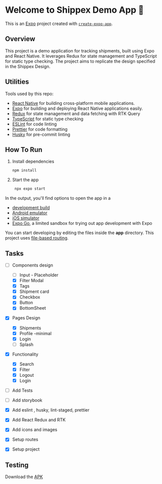 # Welcome to Shippex Demo App 👋

This is an [Expo](https://expo.dev) project created with [`create-expo-app`](https://www.npmjs.com/package/create-expo-app).


## Overview

This project is a demo application for tracking shipments, built using Expo and React Native. It leverages Redux for state management and TypeScript for static type checking. The project aims to replicate the design specified in the Shippex Design.

## Utilities

Tools used by this repo:
- [React Native](https://reactnative.dev/) for building cross-platform mobile applications.
- [Expo](https://expo.dev) for building and deploying React Native applications easily.
- [Redux](https://redux.js.org/) for state management and data fetching with RTK Query
- [TypeScript](https://www.typescriptlang.org/) for static type checking
- [ESLint](https://eslint.org/) for code linting
- [Prettier](https://prettier.io) for code formatting
- [Husky](https://typicode.github.io/husky/) for pre-commit linting
  
## How To Run

1. Install dependencies

   ```bash
   npm install
   ```

2. Start the app

   ```bash
    npx expo start
   ```

In the output, you'll find options to open the app in a

- [development build](https://docs.expo.dev/develop/development-builds/introduction/)
- [Android emulator](https://docs.expo.dev/workflow/android-studio-emulator/)
- [iOS simulator](https://docs.expo.dev/workflow/ios-simulator/)
- [Expo Go](https://expo.dev/go), a limited sandbox for trying out app development with Expo

You can start developing by editing the files inside the **app** directory. This project uses [file-based routing](https://docs.expo.dev/router/introduction).


## Tasks
- [ ] Components design
    - [ ] Input  - Placeholder
    - [x] Filter Modal
    - [x] Tags
    - [x] Shipment card
    - [x] Checkbox
    - [x] Button 
    - [x] BottomSheet 
- [x] Pages Design
    - [x] Shipments
    - [x] Profile -minimal
    - [x] Login
    - [ ] Splash
- [x] Functionality
    - [x] Search
    - [x] Filter
    - [x] Logout
    - [x] Login
- [ ] Add Tests
- [ ] Add storybook
- [x] Add eslint , husky, lint-staged, prettier
- [x] Add React Redux and RTK
- [x] Add icons and images
- [x] Setup routes
- [x] Setup project


## Testing

Download the [APK](https://expo.dev/artifacts/eas/9SQo1HJkjEg9cjDAV1h2vH.apk)
